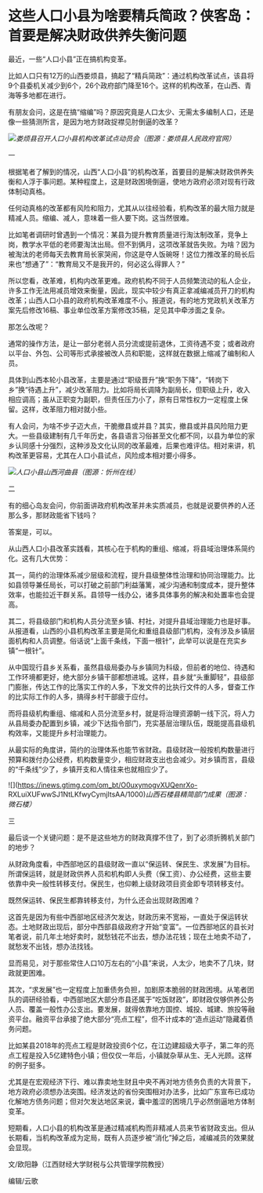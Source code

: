 # 这些人口小县为啥要精兵简政？侠客岛：首要是解决财政供养失衡问题

最近，一些“人口小县”正在搞机构变革。

比如人口只有12万的山西娄烦县，搞起了“精兵简政”：通过机构改革试点，该县将9个县委机关减少到6个，26个政府部门降至16个。这样的机构改革，在山西、青海等多地都在进行。

有朋友会问，这是在搞“缩编”吗？原因究竟是人口太少、无需太多编制人口，还是像一些猜测所言，是因为地方财政捉襟见肘倒逼的改革？

![](https://inews.gtimg.com/om_bt/OTLuUOqqF1VUjw1eJrUyL0rSwc4WbfT6PibCwf8Q96Az8AA/1000)_娄烦县召开人口小县机构改革试点动员会（图源：娄烦县人民政府官网）_

一

根据笔者了解到的情况，山西“人口小县”的机构改革，首要目的是解决财政供养失衡和人浮于事问题。某种程度上，这是财政困境倒逼，使地方政府必须对现有行政体制动真格。

任何动真格的改革都有风险和阻力，尤其从以往经验看，机构改革的最大阻力就是精减人员。缩编、减人，意味着一些人要下岗。这当然很难。

比如笔者调研时曾遇到一个情况：某县为提升教育质量进行淘汰制改革，竞争上岗，教学水平低的老师要淘汰出局。但不到俩月，这项改革就告失败。为啥？因为被淘汰的老师每天去教育局长家哭闹，你这是夺人饭碗呀！这位力推改革的局长后来也“想通了”：“教育局又不是我开的，何必这么得罪人？”

所以您看，改革难，机构内改革更难。政府机构不同于人员频繁流动的私人企业，许多工作无法用减员增效来衡量，因此，现实中较少有真正拿减编减员开刀的机构改革；山西人口小县的政府机构改革难度不小。报道说，有的地方党政机关改革方案先后修改16稿、事业单位改革方案修改35稿，足见其中牵涉面之复杂。

那怎么改呢？

通常的操作方法，是让一部分老弱人员分流或提前退休，工资待遇不变；或者政府以平台、外包、公司等形式承接被改人员和职能，这样就在数据上缩减了编制和人员。

具体到山西本轮小县改革，主要是通过“职级晋升”换“职务下降”，“转岗下乡”换“待遇上升”，减少改革阻力。比如将局长调降为副局长，但职级上升，收入相应调高；虽从正职变为副职，但责任压力小了，原有日常性权力一定程度上保留。这样，改革阻力相对就小些。

有人会问，为啥不步子迈大点，干脆撤县或并县？其实，撤县或并县风险阻力更大。一些县级建制有几千年历史，各县语言习俗甚至文化都不同，以县为单位的家乡认同感十分强烈，这种涉及文化认同的改革最难，后果也难评估。相对来讲，机构改革更容易，尤其在人口小县试点，风险成本相对要小得多。

![](https://inews.gtimg.com/om_bt/OhUEaMtrAMci3nX_fK5QZoUhg10QIbWGGiq8lGHG1K424AA/1000)_人口小县山西河曲县（图源：忻州在线）_

二

有的细心岛友会问，你前面讲政府机构改革并未实质减员，也就是说要供养的人还那么多，那财政能省下钱吗？

答案是，可以。

从山西人口小县改革实践看，其核心在于机构的重组、缩减，将县域治理体系简约化。这有几大优势：

其一，简约的治理体系减少层级和流程，提升县级整体性治理和协同治理能力。比如县领导兼任局长，可以打破之前部门利益藩篱，减少沟通和制度成本，提升整体效率，也能拉近干群关系。县领导一线办公，诸多具体事务的解决和处置率也会提高。

其二，将县级部门和机构人员分流至乡镇、村社，对提升县域治理能力也是好事。从报道看，山西的小县机构改革主要是简化和重组县级部门机构，没有涉及乡镇层面机构和人员调整。俗话说“上面千条线，下面一根针”，此举可以说是在充实乡镇“一根针”。

从中国现行县乡关系看，虽然县级局委办与乡镇同为科级，但前者的地位、待遇和工作环境都更好，绝大部分乡镇干部都想进城。这样，县乡就“头重脚轻”，县级部门膨胀，传达工作的比落实工作的人多，下发文件的比执行文件的人多，督查工作的比实际工作的人多，搞得乡村干部疲于应付。

而将县级机构重组、缩减和人员分流至乡村，就是将治理资源朝一线下沉，将人力从县局委办配置到乡镇，减少下达指令部门，充实基层治理队伍，既能提高县级机构效率，又能提升乡村治理能力。

从最实际的角度讲，简约的治理体系也能节省财政。县级财政一般按机构数量进行预算和拨付办公经费，机构数量变少，相应财政支出也会减少。对乡镇而言，县级的“千条线”少了，乡镇开支和人情往来也就相应少了。

![](https://inews.gtimg.com/om_bt/O0uxymogvXUQenrXo-
RXLuiXUFwwSJ1NtLKfwyCymjItsAA/1000)_山西石楼县精简部门成果（图源：微石楼）_

三

最后谈一个关键问题：是不是这些地方的财政真撑不住了，到了必须折腾机关部门的地步？

从财政角度看，中西部地区的县级财政一直以“保运转、保民生、求发展”为目标。所谓保运转，就是财政供养人员和机构即人头费（保工资）、办公经费，这些主要依靠中央一般性转移支付。保民生，也仰赖上级财政项目资金即专项转移支付。

既然保运转、保民生都靠转移支付，为什么还会出现财政困难？

这首先是因为有些中西部地区经济欠发达，财政历来不宽裕，一直处于保运转状态。土地财政出现后，部分中西部县级政府才开始“变富”。一位西部地区的县长对笔者说，前几年土地好卖时，就愁钱花不出去，想办法花钱；现在土地卖不动了，就愁发不出钱，想办法找钱。

显而易见，对于那些常住人口10万左右的“小县”来说，人太少，地卖不了几块，财政就更困难。

其次，“求发展”也一定程度上加重债务负担，加剧原本脆弱的财政困境。从笔者团队的调研经验看，中西部地区大部分市县还属于“吃饭财政”，即财政仅够供养公务人员、覆盖一般性办公支出。要发展，就得依靠地方国控、城投、城建、旅投等融资平台。融资平台承接了绝大部分“亮点工程”，但不计成本的“造点运动”隐藏着债务问题。

比如某县2018年的亮点工程是财政投资6个亿，在江边建超级大亭子，第二年的亮点工程是投入5亿建特色小镇；但仅仅一年后，小镇就杂草从生、无人光顾。这样的例子挺多。

尤其是在宏观经济下行、难以靠卖地生财且中央不再对地方债务负责的大背景下，地方政府必须想办法突围。经济发达的省份突围相对办法多，比如广东宣布已成功化解地方债务问题；但对欠发达地区来说，囊中羞涩的困境几乎必然倒逼地方体制变革。

短期看，人口小县的机构改革是通过精减机构而非精减人员来节省财政支出。但从长期看，当机构改革成为定局，既有人员逐步被“消化”掉之后，减编减员的效果就会显现。

文/欧阳静（江西财经大学财税与公共管理学院教授）

编辑/云歌


